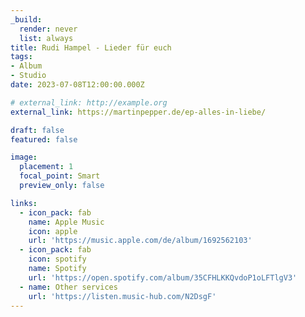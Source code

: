 ```yaml
---
_build:
  render: never
  list: always
title: Rudi Hampel - Lieder für euch
tags:
- Album
- Studio
date: 2023-07-08T12:00:00.000Z

# external_link: http://example.org
external_link: https://martinpepper.de/ep-alles-in-liebe/

draft: false
featured: false

image:
  placement: 1
  focal_point: Smart
  preview_only: false

links:
  - icon_pack: fab
    name: Apple Music
    icon: apple
    url: 'https://music.apple.com/de/album/1692562103'
  - icon_pack: fab
    icon: spotify
    name: Spotify
    url: 'https://open.spotify.com/album/35CFHLKKQvdoP1oLFTlgV3'
  - name: Other services
    url: 'https://listen.music-hub.com/N2DsgF'
---
```


